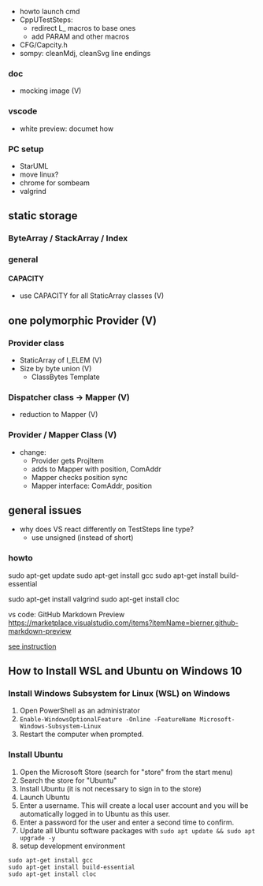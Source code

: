 -   howto launch cmd
-   CppUTestSteps:
    -   redirect L_ macros to base ones
    -   add PARAM and other macros
-   CFG/Capcity.h
-   sompy: cleanMdj, cleanSvg line endings

### doc
-   mocking image (V)


### vscode
-   white preview: documet how

### PC setup
-   StarUML
-   move linux?
-   chrome for sombeam
-   valgrind


## static storage
### ByteArray / StackArray / Index
### general
#### CAPACITY
- use CAPACITY for all StaticArray classes (V)
## one polymorphic Provider (V)
### Provider class
- StaticArray of I_ELEM (V)
- Size by byte union (V)
    - ClassBytes Template

### Dispatcher class -> Mapper (V)
- reduction to Mapper (V)

### Provider / Mapper Class (V)
- change:
    -   Provider gets ProjItem
    -   adds to Mapper with position, ComAddr
    -   Mapper checks position sync
    -   Mapper interface: ComAddr, position


## general issues
-   why does VS react differently on TestSteps line type?
    - use unsigned (instead of short)

### howto
sudo apt-get update
sudo apt-get install gcc
sudo apt-get install build-essential

sudo apt-get install valgrind
sudo apt-get install cloc

vs code: GitHub Markdown Preview
https://marketplace.visualstudio.com/items?itemName=bierner.github-markdown-preview

[see instruction](https://www.public-health.uiowa.edu/it/support/kb48549/)
## How to Install WSL and Ubuntu on Windows 10
### Install Windows Subsystem for Linux (WSL) on Windows
1. Open PowerShell as an administrator
2. ``Enable-WindowsOptionalFeature -Online -FeatureName Microsoft-Windows-Subsystem-Linux``
3. Restart the computer when prompted.

### Install Ubuntu
1.  Open the Microsoft Store (search for "store" from the start menu)
2.  Search the store for "Ubuntu"
3.  Install Ubuntu (it is not necessary to sign in to the store)
4.  Launch Ubuntu
5.  Enter a username. This will create a local user account and you will be automatically logged in to Ubuntu as this user.
6.  Enter a password for the user and enter a second time to confirm.
7.  Update all Ubuntu software packages with ``sudo apt update && sudo apt upgrade -y``
8.  setup development environment
```
sudo apt-get install gcc
sudo apt-get install build-essential
sudo apt-get install cloc
```
